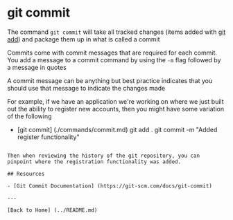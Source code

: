 # git commit

The command `git commit` will take all tracked changes (items added with [git add](.//ADD.md)) and package them up in what is called a commit

Commits come with commit messages that are required for each commit. You add a message to a commit command by using the `-m` flag followed by a message in quotes

A commit message can be anything but best practice indicates that you should use that message to indicate the changes made

For example, if we have an application we're working on where we just built out the ability to register new accounts, then you might have some variation of the following

- [git commit] (./commands/commit.md)
git add .
git commit -m "Added register functionality"
```

Then when reviewing the history of the git repository, you can pinpoint where the registration functionality was added.

## Resources

- [Git Commit Documentation] (https://git-scm.com/docs/git-commit)

---

[Back to Home] (../README.md)
